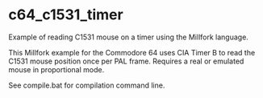# c64_c1531_timer
Example of reading C1531 mouse on a timer using the Millfork language.

This Millfork example for the Commodore 64 uses CIA Timer B to read the C1531 mouse position once per PAL frame. Requires a real or emulated mouse in proportional mode.

See compile.bat for compilation command line.

